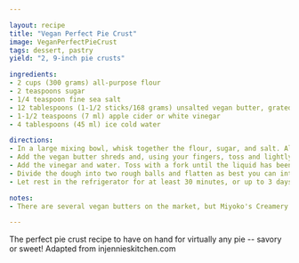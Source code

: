 ```yaml
---

layout: recipe
title: "Vegan Perfect Pie Crust"
image: VeganPerfectPieCrust
tags: dessert, pastry
yield: "2, 9-inch pie crusts"

ingredients:
- 2 cups (300 grams) all-purpose flour
- 2 teaspoons sugar
- 1/4 teaspoon fine sea salt
- 12 tablespoons (1-1/2 sticks/168 grams) unsalted vegan butter, grated on a large-hole grater and frozen until very cold
- 1-1/2 teaspoons (7 ml) apple cider or white vinegar
- 4 tablespoons (45 ml) ice cold water

directions:
- In a large mixing bowl, whisk together the flour, sugar, and salt. Alternatively, pulse in the bowl of a food processor just to combine.
- Add the vegan butter shreds and, using your fingers, toss and lightly pinch the mixture until the mixture is sandy but with some small pea-size bits still visible. If using the food processor, pulse a few times until the mixture is sandy but with some small pea-size bits still visible.
- Add the vinegar and water. Toss with a fork until the liquid has been absorbed. Continue stirring, in a quick circular motion, until the mixture starts to come together in a shaggy mass. Alternatively, pulse the mixture in the food processor for 60-90 seconds where the dough will almost form a ball in the last few seconds.
- Divide the dough into two rough balls and flatten as best you can into 2 discs about 1" thick. Wrap each disc tightly and then flatten a bit more to create a more solid disc.
- Let rest in the refrigerator for at least 30 minutes, or up to 3 days, before rolling out.

notes:
- There are several vegan butters on the market, but Miyoko's Creamery's European Style UNSALTED Cultured Vegan Butter performs exactly like dairy butter in this recipe. Not always easy to find the unsalted, but it is also available on their website.

---
```


The perfect pie crust recipe to have on hand for virtually any pie -- savory or sweet! Adapted from injennieskitchen.com
